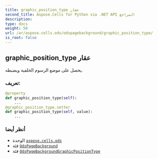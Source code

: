 ```yaml
---
title: graphic_position_type عقار
second_title: Aspose.Cells for Python via .NET API المراجع
description:
type: docs
weight: 50
url: /ar/aspose.cells.ods/odspagebackground/graphic_position_type/
is_root: false
---
```

##  graphic_position_type عقار

يحصل على موضع الرسوم الخلفية ويضبطه.
###  تعريف:
```python
@property
def graphic_position_type(self):
    ...
@graphic_position_type.setter
def graphic_position_type(self, value):
    ...
```

###  أنظر أيضا
* الوحدة [`aspose.cells.ods`](../../)
* فئة [`OdsPageBackground`](/cells/python-net/ar/aspose.cells.ods/odspagebackground)
* فئة [`OdsPageBackgroundGraphicPositionType`](/cells/python-net/ar/aspose.cells.ods/odspagebackgroundgraphicpositiontype)
